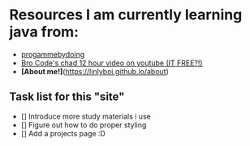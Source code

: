 # Resources I am currently learning java from:

- [progammebydoing](https://programmingbydoing.com/)
- [Bro Code's chad 12 hour video on youtube (IT FREE?!)](https://www.youtube.com/watch?v=xk4_1vDrzzo)
- **[About me!]**(https://linlyboi.github.io/about)

## Task list for this "site"
- [] Introduce more study materials i use 
- [] Figure out how to do proper styling
- [] Add a projects page :D
